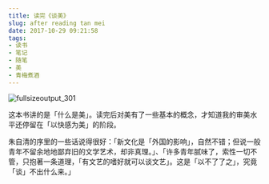 ```yaml
---
title: 读完《谈美》
slug: after reading tan mei
date: 2017-10-29 09:21:58
tags:
- 读书
- 笔记
- 随笔
- 美
- 青梅煮酒
---
```

![fullsizeoutput_301](https://wx1.sinaimg.cn/large/006tNbRwly1fwvwx0p3twj31kw1kwhdu.jpg)

这本书讲的是「什么是美」。读完后对美有了一些基本的概念，才知道我的审美水平还停留在「以快感为美」的阶段。

朱自清的序里的一些话说得很好：「新文化是「外国的影响」，自然不错；但说一般青年不留余地地鄙弃旧的文学艺术，却非真理。」、「许多青年腻味了，索性一切不管，只抱著一条道理，「有文艺的嗜好就可以谈文艺」。这是「以不了了之」，究竟「谈」不出什么来。」

